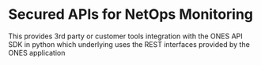# Secured APIs for NetOps Monitoring

This provides 3rd party or customer tools integration with the ONES API SDK in python which underlying uses the REST interfaces provided by the ONES application 

